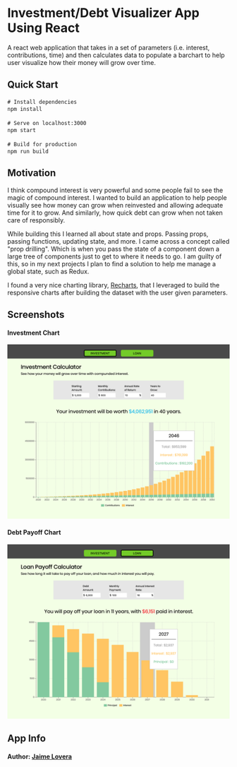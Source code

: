 # Investment/Debt Visualizer App Using React

A react web application that takes in a set of parameters (i.e. interest, contributions, time) and then calculates data to populate a barchart to help user visualize how their money will grow over time.

## Quick Start

```
# Install dependencies
npm install

# Serve on localhost:3000
npm start

# Build for production
npm run build
```

## Motivation

I think compound interest is very powerful and some people fail to see the magic of compound interest. I wanted to build an application to help people visually see how money can grow when reinvested and allowing adequate time for it to grow. And similarly, how quick debt can grow when not taken care of responsibly.

While building this I learned all about state and props. Passing props, passing functions, updating state, and more. I came across a concept called "prop drilling". Which is when you pass the state of a component down a large tree of components just to get to where it needs to go. I am guilty of this, so in my next projects I plan to find a solution to help me manage a global state, such as Redux.

I found a very nice charting library, [Recharts](https://recharts.org/en-US/), that I leveraged to build the responsive charts after building the dataset with the user given parameters.

## Screenshots

#### Investment Chart

![Investment Chart](./readme_screenshots/investment.png)

#### Debt Payoff Chart

![Debt Payoff Chart](./readme_screenshots/debt.png)

## App Info

#### Author: [Jaime Lovera](https://github.com/jaimelovera)
